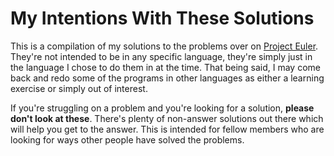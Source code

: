 # My Intentions With These Solutions

This is a compilation of my solutions to the problems over on [Project Euler](https://projecteuler.net/archives).
They're not intended to be in any specific language, they're simply just in the language I chose to do them in at the time. That being said, I may come back and redo some of the programs in other languages as either a learning exercise or simply out of interest.

If you're struggling on a problem and you're looking for a solution, **please don't look at these**. There's plenty of non-answer solutions out there which will help you get to the answer. This is intended for fellow members who are looking for ways other people have solved the problems. 

